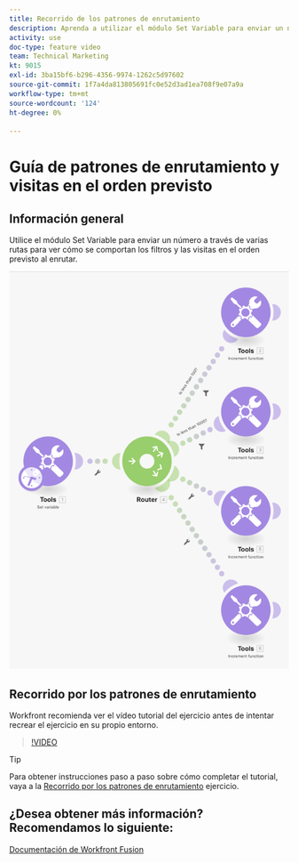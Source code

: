 ```yaml
---
title: Recorrido de los patrones de enrutamiento
description: Aprenda a utilizar el módulo Set Variable para enviar un número a través de varias rutas para ver cómo se comportan los filtros y las visitas en el orden previsto en [!DNL Adobe Workfront Fusion].
activity: use
doc-type: feature video
team: Technical Marketing
kt: 9015
exl-id: 3ba15bf6-b296-4356-9974-1262c5d97602
source-git-commit: 1f7a4da813805691fc0e52d3ad1ea708f9e07a9a
workflow-type: tm+mt
source-wordcount: '124'
ht-degree: 0%

---
```


# Guía de patrones de enrutamiento y visitas en el orden previsto

## Información general

Utilice el módulo Set Variable para enviar un número a través de varias rutas para ver cómo se comportan los filtros y las visitas en el orden previsto al enrutar.

![Una imagen del escenario de fusión](assets/universal-connectors-and-routing-7.png)

## Recorrido por los patrones de enrutamiento

Workfront recomienda ver el vídeo tutorial del ejercicio antes de intentar recrear el ejercicio en su propio entorno.

>[!VIDEO](https://video.tv.adobe.com/v/335274/?quality=12)

>[!TIP]
>
>Para obtener instrucciones paso a paso sobre cómo completar el tutorial, vaya a la [Recorrido por los patrones de enrutamiento](https://experienceleague.adobe.com/docs/workfront-learn/tutorials-workfront/fusion/exercises/routing-patterns.html?lang=en) ejercicio.


## ¿Desea obtener más información? Recomendamos lo siguiente:

[Documentación de Workfront Fusion](https://experienceleague.adobe.com/docs/workfront/using/adobe-workfront-fusion/workfront-fusion-2.html?lang=en)
